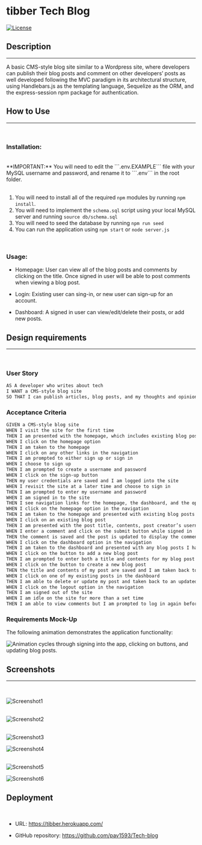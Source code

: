 # tibber Tech Blog

[![License](https://img.shields.io/badge/License-MIT-yellow.svg)](https://choosealicense.com/licenses/mit/)

## Description
---  

A basic CMS-style blog site similar to a Wordpress site, where developers can publish their blog posts and comment on other developers’ posts as well developed following the MVC paradigm in its architectural structure, using Handlebars.js as the templating language, Sequelize as the ORM, and the express-session npm package for authentication.

## How to Use
---
<br/>

### **Installation:**
<br/>
**IMPORTANT:** You will need to edit the ```.env.EXAMPLE``` file with your MySQL username and password, and rename it to ```.env``` in the root folder.  
<br/>
<br/>

1. You will need to install all of the required ```npm``` modules by running ```npm install```.
2. You will need to implement the ```schema.sql``` script using your local MySQL server and running ```source db/schema.sql```
3. You will need to seed the database by running ```npm run seed```
4. You can run the application using ```npm start``` or ```node server.js```
<br/>

### **Usage:**

* Homepage: User can view all of the blog posts and comments by clicking on the title. Once signed in user will be able to post comments when viewing a blog post. 

* Login: Existing user can sing-in, or new user can sign-up for an account.

* Dashboard: A signed in user can view/edit/delete their posts, or add new posts.

## Design requirements
---
<br/>

### **User Story**

```md
AS A developer who writes about tech
I WANT a CMS-style blog site
SO THAT I can publish articles, blog posts, and my thoughts and opinions
```

### **Acceptance Criteria**

```md
GIVEN a CMS-style blog site
WHEN I visit the site for the first time
THEN I am presented with the homepage, which includes existing blog posts if any have been posted; navigation links for the homepage and the dashboard; and the option to log in
WHEN I click on the homepage option
THEN I am taken to the homepage
WHEN I click on any other links in the navigation
THEN I am prompted to either sign up or sign in
WHEN I choose to sign up
THEN I am prompted to create a username and password
WHEN I click on the sign-up button
THEN my user credentials are saved and I am logged into the site
WHEN I revisit the site at a later time and choose to sign in
THEN I am prompted to enter my username and password
WHEN I am signed in to the site
THEN I see navigation links for the homepage, the dashboard, and the option to log out
WHEN I click on the homepage option in the navigation
THEN I am taken to the homepage and presented with existing blog posts that include the post title and the date created
WHEN I click on an existing blog post
THEN I am presented with the post title, contents, post creator’s username, and date created for that post and have the option to leave a comment
WHEN I enter a comment and click on the submit button while signed in
THEN the comment is saved and the post is updated to display the comment, the comment creator’s username, and the date created
WHEN I click on the dashboard option in the navigation
THEN I am taken to the dashboard and presented with any blog posts I have already created and the option to add a new blog post
WHEN I click on the button to add a new blog post
THEN I am prompted to enter both a title and contents for my blog post
WHEN I click on the button to create a new blog post
THEN the title and contents of my post are saved and I am taken back to an updated dashboard with my new blog post
WHEN I click on one of my existing posts in the dashboard
THEN I am able to delete or update my post and taken back to an updated dashboard
WHEN I click on the logout option in the navigation
THEN I am signed out of the site
WHEN I am idle on the site for more than a set time
THEN I am able to view comments but I am prompted to log in again before I can add, update, or delete comments
```

### **Requirements Mock-Up**

The following animation demonstrates the application functionality:

![Animation cycles through signing into the app, clicking on buttons, and updating blog posts.](./Assets/14-mvc-homework-demo-01.gif) 

## **Screenshots**
---
<br/>

![Screenshot1](./Assets/Screen%20Shot%202022-11-13%20at%208.41.56%20PM.png)  
<br/>

![Screenshot2](./Assets/Screen%20Shot%202022-11-13%20at%208.46.02%20PM.png)  
<br/>

![Screenshot3](./Assets/Screen%20Shot%202022-11-13%20at%208.49.02%20PM.png) 
<br/>

![Screenshot4](./Assets/Screen%20Shot%202022-11-13%20at%208.43.10%20PM.png)  
<br/>

![Screenshot5](./Assets/Screen%20Shot%202022-11-13%20at%208.43.59%20PM.png) 
<br/>

![Screenshot6](./Assets/Screen%20Shot%202022-11-13%20at%208.44.28%20PM.png) 
<br/>

## **Deployment**
<br/>

* URL: https://tibber.herokuapp.com/

* GitHub repository: https://github.com/pav1593/Tech-blog

